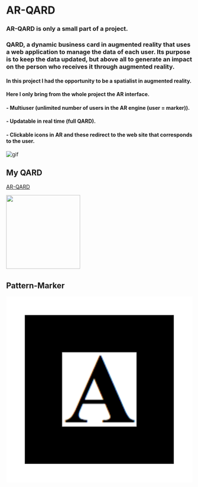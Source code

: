 # AR-QARD

### AR-QARD is only a small part of a project.

### QARD, a dynamic business card in augmented reality that uses a web application to manage the data of each user. Its purpose is to keep the data updated, but above all to generate an impact on the person who receives it through augmented reality.

#### In this project I had the opportunity to be a spatialist in augmented reality.
#### Here I only bring from the whole project the AR interface.

#### - Multiuser (unlimited number of users in the AR engine (user = marker)).
#### - Updatable in real time (full QARD).
#### - Clickable icons in AR and these redirect to the web site that corresponds to the user.

![gif](/resources/models/QARD.gif)

## My QARD

[AR-QARD](https://rodrigomato00.github.io/AR-QARD/)

<img src="https://rodrigomato00.github.io/AR-QARD/" data-canonical-src="https://github.com/RodrigoMato00/AR-QARD/blob/master/resources/models/QR_AR-QARD.png" width="200" height="200" />

## Pattern-Marker

![Text](/markersPng/pattern-Individual_Blocks-1.png)
